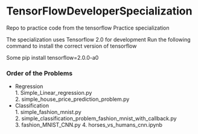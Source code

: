 # TensorFlowDeveloperSpecialization
Repo to practice code from the tensorflow Practice specialization 

The specialization uses Tensorflow 2.0 for development 
Run the following command to install the correct version of tensorflow

Some 
pip install tensorflow=2.0.0-a0

### Order of the Problems

 - Regression  
        1. Simple_Linear_regression.py  
        2. simple_house_price_prediction_problem.py
 - Classification   
        1. simple_fashion_mnist.py    
        2. simple_classification_problem_fashion_mnist_with_callback.py  
        3. fashion_MNIST_CNN.py
        4. horses_vs_humans_cnn.ipynb
